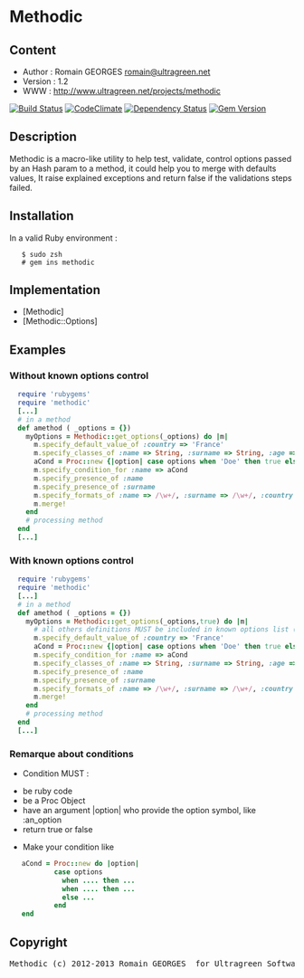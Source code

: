 # Methodic

## Content

* Author : Romain GEORGES <romain@ultragreen.net> 
* Version : 1.2
* WWW : http://www.ultragreen.net/projects/methodic


[![Build Status](https://travis-ci.org/lecid/methodic.png?branch=master)](https://travis-ci.org/lecid/methodic) [![CodeClimate](https://codeclimate.com/github/lecid/methodic.png)](https://codeclimate.com/github/lecid/methodic)
[![Dependency Status](https://gemnasium.com/lecid/methodic.png)](https://gemnasium.com/lecid/methodic)
[![Gem Version](https://badge.fury.io/rb/methodic.png)](http://badge.fury.io/rb/methodic)

## Description 

Methodic is a macro-like utility to help test, validate, control options passed by an Hash param to a method, it could help you to merge with defaults values, 
It raise explained exceptions and return false if the validations steps failed.

## Installation

In a valid Ruby environment :

```
   $ sudo zsh
   # gem ins methodic
```
## Implementation 

* [Methodic]
* [Methodic::Options]

## Examples

### Without known options control

```ruby
  require 'rubygems'                                                                                                                                                                             
  require 'methodic'
  [...]                                                                                                                                                                                          
  # in a method                                                                                                                                                                                  
  def amethod ( _options = {})                                                                                                                                                                   
    myOptions = Methodic::get_options(_options) do |m|                                                                                                                                           
      m.specify_default_value_of :country => 'France'                                                                                                                                            
      m.specify_classes_of :name => String, :surname => String, :age => Fixnum, :country => String                                                                                               
      aCond = Proc::new {|option| case options when 'Doe' then true else false end }                                                                                                                
      m.specify_condition_for :name => aCond
      m.specify_presence_of :name                                                                                                                                                                
      m.specify_presence_of :surname                                                                                                                                                             
      m.specify_formats_of :name => /\w+/, :surname => /\w+/, :country => /\w+/                                                                                                                  
      m.merge!                                                                                                                                                                                   
    end                                                                                                                                                                                          
    # processing method                                                                                                                                                                          
  end                                                                                                                                                                                    
  [...]  
```

### With known options control

```ruby
  require 'rubygems'                                                                                                                                                                             
  require 'methodic'
  [...]                                                                                                                                                                                          
  # in a method                                                                                                                                                                                  
  def amethod ( _options = {})                                                                                                                                                                   
    myOptions = Methodic::get_options(_options,true) do |m|
      # all others definitions MUST be included in known options list (explained in Spec), so :                                                                                                             m.specify_known_options [:country,:name,:surname, :age]          
      m.specify_default_value_of :country => 'France'
      aCond = Proc::new {|option| case options when 'Doe' then true else false end }                                                                                                                
      m.specify_condition_for :name => aCond                                                                                                                                            
      m.specify_classes_of :name => String, :surname => String, :age => Fixnum, :country => String                                                                                               
      m.specify_presence_of :name                                                                                                                                                                
      m.specify_presence_of :surname                                                                                                                                                             
      m.specify_formats_of :name => /\w+/, :surname => /\w+/, :country => /\w+/                                                                                                                  
      m.merge!                                                                                                                                                                                   
    end                                                                                                                                                                                          
    # processing method                                                                                                                                                                          
  end                                                                                                                                                                                    
  [...]  
```

### Remarque about conditions 


* Condition MUST :

- be ruby code
- be a Proc Object
- have an argument |option| who provide the option symbol, like :an_option
- return true or false

* Make your condition like

```ruby
   aCond = Proc::new do |option| 
           case options
             when .... then ...
             when .... then ...
             else ...
           end
   end
```


## Copyright

<pre>Methodic (c) 2012-2013 Romain GEORGES <romain@ultragreen.net> for Ultragreen Software </pre>

